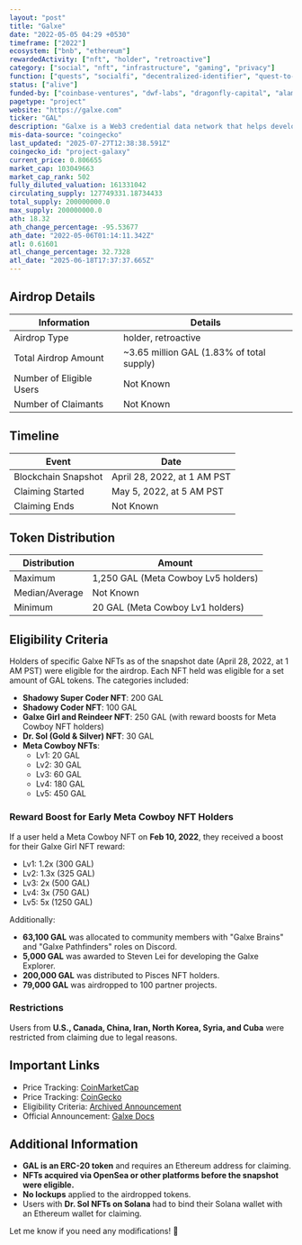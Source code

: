 ```yaml
---
layout: "post"
title: "Galxe"
date: "2022-05-05 04:29 +0530"
timeframe: ["2022"]
ecosystem: ["bnb", "ethereum"]
rewardedActivity: ["nft", "holder", "retroactive"]
category: ["social", "nft", "infrastructure", "gaming", "privacy"]
function: ["quests", "socialfi", "decentralized-identifier", "quest-to-earn", "smart-contract-platform", "zero-knowledge"]
status: ["alive"]
funded-by: ["coinbase-ventures", "dwf-labs", "dragonfly-capital", "alameda-research", "yzi-labs", "multicoin-capital"]
pagetype: "project"
website: "https://galxe.com"
ticker: "GAL"
description: "Galxe is a Web3 credential data network that helps developers and projects build better communities and reward contributors."
mis-data-source: "coingecko"
last_updated: "2025-07-27T12:38:38.591Z"
coingecko_id: "project-galaxy"
current_price: 0.806655
market_cap: 103049663
market_cap_rank: 502
fully_diluted_valuation: 161331042
circulating_supply: 127749331.18734433
total_supply: 200000000.0
max_supply: 200000000.0
ath: 18.32
ath_change_percentage: -95.53677
ath_date: "2022-05-06T01:14:11.342Z"
atl: 0.61601
atl_change_percentage: 32.7328
atl_date: "2025-06-18T17:37:37.665Z"
---
```


## Airdrop Details

| Information              | Details                                   |
| ------------------------ | ----------------------------------------- |
| Airdrop Type             | holder, retroactive                       |
| Total Airdrop Amount     | ~3.65 million GAL (1.83% of total supply) |
| Number of Eligible Users | Not Known                                 |
| Number of Claimants      | Not Known                                 |

## Timeline

| Event               | Date                        |
| ------------------- | --------------------------- |
| Blockchain Snapshot | April 28, 2022, at 1 AM PST |
| Claiming Started    | May 5, 2022, at 5 AM PST    |
| Claiming Ends       | Not Known                   |

## Token Distribution

| Distribution   | Amount                              |
| -------------- | ----------------------------------- |
| Maximum        | 1,250 GAL (Meta Cowboy Lv5 holders) |
| Median/Average | Not Known                           |
| Minimum        | 20 GAL (Meta Cowboy Lv1 holders)    |

## Eligibility Criteria

Holders of specific Galxe NFTs as of the snapshot date (April 28, 2022, at 1 AM PST) were eligible for the airdrop. Each NFT held was eligible for a set amount of GAL tokens. The categories included:

- **Shadowy Super Coder NFT**: 200 GAL
- **Shadowy Coder NFT**: 100 GAL
- **Galxe Girl and Reindeer NFT**: 250 GAL (with reward boosts for Meta Cowboy NFT holders)
- **Dr. Sol (Gold & Silver) NFT**: 30 GAL
- **Meta Cowboy NFTs**:
  - Lv1: 20 GAL
  - Lv2: 30 GAL
  - Lv3: 60 GAL
  - Lv4: 180 GAL
  - Lv5: 450 GAL

### Reward Boost for Early Meta Cowboy NFT Holders

If a user held a Meta Cowboy NFT on **Feb 10, 2022**, they received a boost for their Galxe Girl NFT reward:

- Lv1: 1.2x (300 GAL)
- Lv2: 1.3x (325 GAL)
- Lv3: 2x (500 GAL)
- Lv4: 3x (750 GAL)
- Lv5: 5x (1250 GAL)

Additionally:

- **63,100 GAL** was allocated to community members with "Galxe Brains" and "Galxe Pathfinders" roles on Discord.
- **5,000 GAL** was awarded to Steven Lei for developing the Galxe Explorer.
- **200,000 GAL** was distributed to Pisces NFT holders.
- **79,000 GAL** was airdropped to 100 partner projects.

### Restrictions

Users from **U.S., Canada, China, Iran, North Korea, Syria, and Cuba** were restricted from claiming due to legal reasons.

## Important Links

- Price Tracking: [CoinMarketCap](https://coinmarketcap.com/currencies/galxe/)
- Price Tracking: [CoinGecko](https://www.coingecko.com/en/coins/galxe)
- Eligibility Criteria: [Archived Announcement](https://web.archive.org/web/20220926091647/https://docs.galxe.com/the-gal-token/gal%20early%20adopter%20rewards/)
- Official Announcement: [Galxe Docs](https://docs.galxe.com/)

## Additional Information

- **GAL is an ERC-20 token** and requires an Ethereum address for claiming.
- **NFTs acquired via OpenSea or other platforms before the snapshot were eligible.**
- **No lockups** applied to the airdropped tokens.
- Users with **Dr. Sol NFTs on Solana** had to bind their Solana wallet with an Ethereum wallet for claiming.

Let me know if you need any modifications! 🚀